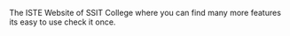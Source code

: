 The ISTE Website of SSIT College where you can find many more features its easy to use check it once.
